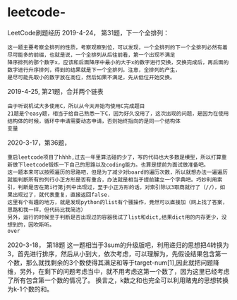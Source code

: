 # leetcode-
LeetCode刷题经历
2019-4-24， 第31题，下一个全排列：
    
    这一题主要考察全排列的性质，考察观察到位，可以发现，一个全排列的下一个全排列必然有着尽可能多的前缀，也就是说，一个全排列从后往前看，第一个出现不满足
    降序排列的那个数字x，应该和后面降序中最小的大于x的数字进行交换，交换完成后，再后面的数字进行升序排列，得到的结果就是下一个全排列。注意，全排列的产生，
    是尽可能先取小的数字放在高位，然后如果不满足，先从低位开始交换。
	

2019-4-25,  第21题，合并两个链表

    由于听说机试大多使用C，所以从今天开始均使用C完成题目
	21题是个easy题，相当于给自己熟悉一下C，因为好久没用了，这次出现的问题，是因为在使用结构体的时候，循环中申请需要动态申请，否则始终指向的是同一个结构体
	变量

2020-3-17，第36题，

    重启leetcode项目了hhhh,过去一年里算法碰的少了，写的代码也大多数是模型，所以打算重新做下leetcode锻炼一下自己的思路以及coding能力。也算是提前为面试做准备吧。
    这一题本来可以按照遍历的思路吧，但是为了减少对board的遍历次数，所以就想办法一遍遍历就能判断所有的列行小正方形是否有重合，办法就是相当于提前建立一个字典吧。巧妙利用索引，判断是否在第i行第j列中出现过，至于小正方形的话，对索引除以3取商就行了（//），如果出现过了，就代表重复，直接返回false.
    这里有个有趣的地方，就是发现python的list有个骚操作，竟然可以直接加（网上找了答案，思路和我一样，但代码比我简洁）
    另外，运行的时候至于判断是否出现过的容器我试了list和dict,结果dict用的内存更少，没想到的，因吹斯听。
    over

2020-3-18， 第18题
    这一题相当于3sum的升级版吧，利用递归的思想把4转换为3，首先进行排序，然后从小到大，依次考虑，可以理解为，先假设结果包含第一个数，那么就找剩余的3个数使得其满足和等于target-num[1],因此就把问题降维，另外，在剩下的问题考虑当中，就不用考虑这第一个数了，因为这里已经考虑了所有包含第一个数的情况了。
    换言之，k数之和也完全可以利用赌鬼的思想转换为k-1个数的和。
